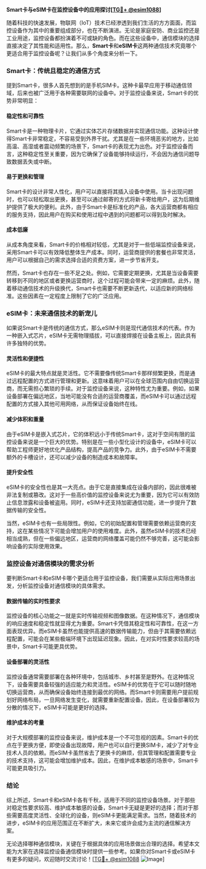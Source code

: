 **Smart卡与eSIM卡在监控设备中的应用探讨[[TG💪+ @esim1088](https://t.me/s/esim1088)]**

随着科技的快速发展，物联网（IoT）技术已经渗透到我们生活的方方面面，而监控设备作为其中的重要组成部分，也在不断演进。无论是家庭安防、商业监控还是工业用途，监控设备都扮演着不可或缺的角色。而在这些设备中，通信模块的选择直接决定了其性能和适用性。那么，**Smart卡**和**eSIM卡**这两种通信技术究竟哪个更适合用于监控设备呢？让我们从多个角度来分析一下。

### Smart卡：传统且稳定的通信方式

提到Smart卡，很多人首先想到的是手机SIM卡。这种卡最早应用于移动通信领域，后来也被广泛用于各种需要联网的设备中。对于监控设备来说，Smart卡的优势非常明显：

#### 稳定性和可靠性

Smart卡是一种物理卡片，它通过实体芯片存储数据并实现通信功能。这种设计使得Smart卡非常稳定，不容易受到外界干扰。尤其是在一些环境恶劣的地方，比如高温、高湿或者震动频繁的场景下，Smart卡的表现尤为出色。对于监控设备而言，这种稳定性至关重要，因为它确保了设备能够持续运行，不会因为通信问题导致数据丢失或中断。

#### 易于更换和管理

Smart卡的设计非常人性化，用户可以直接将其插入设备中使用。当卡出现问题时，也可以轻松取出更换，甚至可以通过邮寄的方式将新卡寄给用户，这为后期维护提供了极大的便利。此外，由于Smart卡是标准化的产品，各大运营商都有相应的服务支持，因此用户在购买和使用过程中遇到的问题都可以得到及时解决。

#### 成本低廉

从成本角度来看，Smart卡的价格相对较低，尤其是对于一些低端监控设备来说，采用Smart卡可以有效降低整体生产成本。同时，运营商提供的套餐也非常灵活，用户可以根据自己的需求选择合适的资费方案，进一步节省开支。

然而，Smart卡也存在一些不足之处。例如，它需要定期更换，尤其是当设备需要转移到不同的地区或者更换运营商时，这个过程可能会带来一定的麻烦。此外，随着移动通信技术的升级换代，Smart卡也需要不断更新迭代，以适应新的网络标准。这些因素在一定程度上限制了它的广泛应用。

### eSIM卡：未来通信技术的新宠儿

如果说Smart卡是传统的通信方式，那么eSIM卡则是现代通信技术的代表。作为一种嵌入式芯片，eSIM卡无需物理插拔，可以直接焊接在设备主板上，因此具有许多独特的优势。

#### 灵活性和便捷性

eSIM卡的最大特点就是灵活性。它不需要像传统Smart卡那样频繁更换，而是通过远程配置的方式进行管理和更新。这意味着用户可以在全球范围内自由切换运营商，而无需担心繁琐的手续。对于监控设备来说，这种特性尤为重要。例如，如果设备部署在偏远地区，当地可能没有合适的运营商覆盖，而eSIM卡可以通过远程配置的方式接入其他可用网络，从而保证设备始终在线。

#### 减少体积和重量

由于eSIM卡是嵌入式芯片，它的体积远小于传统Smart卡，这对于空间有限的监控设备来说是一个巨大的优势。特别是在一些小型化设计的设备中，eSIM卡可以帮助工程师更好地优化产品结构，提高产品的竞争力。此外，由于eSIM卡不需要额外的卡槽设计，还可以减少设备的制造成本和故障率。

#### 提升安全性

eSIM卡的安全性也是其一大亮点。由于它是直接集成在设备内部的，因此很难被非法复制或篡改。这对于一些高价值的监控设备来说尤为重要，因为它可以有效防止信息泄露和设备被盗用。同时，eSIM卡还支持加密通信功能，进一步提升了数据传输的安全性。

当然，eSIM卡也有一些局限性。例如，它的初始配置和管理需要依赖运营商的支持，这在某些情况下可能会增加用户的使用难度。此外，虽然eSIM卡的技术已经相当成熟，但在一些偏远地区，运营商的网络覆盖可能仍然不够完善，这可能会影响设备的实际使用效果。

### 监控设备对通信模块的需求分析

要判断Smart卡和eSIM卡哪个更适合用于监控设备，我们需要从实际应用场景出发，分析监控设备对通信模块的具体需求。

#### 数据传输的实时性要求

监控设备的核心功能之一就是实时传输视频和图像数据。在这种情况下，通信模块的响应速度和稳定性就显得尤为重要。Smart卡凭借其稳定性和可靠性，在这一方面表现优异。而eSIM卡虽然也能提供高速的数据传输能力，但由于其需要依赖远程配置，可能会在某些极端环境下出现延迟现象。因此，在对实时性要求较高的场景中，Smart卡可能更具优势。

#### 设备部署的灵活性

监控设备通常需要部署在各种环境中，包括城市、乡村甚至是野外。在这种情况下，设备需要具备较强的适应能力和灵活性。eSIM卡的优势在于它可以随时随地切换运营商，从而确保设备始终连接到最优的网络。而Smart卡则需要用户提前规划好网络布局，一旦网络发生变化，就需要重新配置设备。因此，在设备部署较为分散的情况下，eSIM卡可能是更好的选择。

#### 维护成本的考量

对于大规模部署的监控设备来说，维护成本是一个不可忽视的因素。Smart卡的优点在于更换方便，即使设备出现故障，用户也可以自行更换SIM卡，减少了对专业技术人员的依赖。而eSIM卡虽然省去了更换卡的麻烦，但其管理和配置需要专业的技术支持，这可能会增加维护成本。因此，在维护成本敏感的场景中，Smart卡可能更具吸引力。

### 结论

综上所述，Smart卡和eSIM卡各有千秋，适用于不同的监控设备场景。对于那些对稳定性要求较高、维护成本敏感的设备，Smart卡无疑是更好的选择；而对于那些需要高度灵活性、全球化的设备，则eSIM卡更能满足需求。当然，随着技术的进步，eSIM卡的应用范围正在不断扩大，未来它或许会成为主流的通信解决方案。

无论选择哪种通信模块，关键在于根据具体的应用场景做出合理的选择。希望本文能为大家在选择监控设备通信模块时提供一些参考。如果你对Smart卡或eSIM卡有更多的疑问，欢迎随时交流讨论！[[TG💪+ @esim1088](https://t.me/s/esim1088) ![Image](https://i.postimg.cc/4NQfJmqS/Snipaste-2025-05-13-00-14-12.png)]